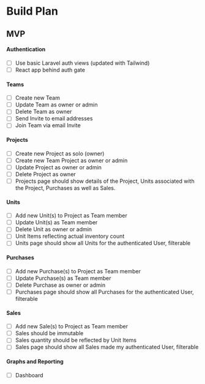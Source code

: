 # Build Plan

## MVP
#### Authentication
- [ ] Use basic Laravel auth views (updated with Tailwind)
- [ ] React app behind auth gate
#### Teams
- [ ] Create new Team
- [ ] Update Team as owner or admin
- [ ] Delete Team as owner
- [ ] Send Invite to email addresses
- [ ] Join Team via email Invite
#### Projects
- [ ] Create new Project as solo (owner)
- [ ] Create new Team Project as owner or admin
- [ ] Update Project as owner or admin
- [ ] Delete Project as owner
- [ ] Projects page should show details of the Project, Units associated with the Project, Purchases as well as Sales.
#### Units
- [ ] Add new Unit(s) to Project as Team member
- [ ] Update Unit(s) as Team member
- [ ] Delete Unit as owner or admin
- [ ] Unit Items reflecting actual inventory count
- [ ] Units page should show all Units for the authenticated User, filterable
#### Purchases
- [ ] Add new Purchase(s) to Project as Team member
- [ ] Update Purchase(s) as Team member
- [ ] Delete Purchase as owner or admin
- [ ] Purchases page should show all Purchases for the authenticated User, filterable
#### Sales
- [ ] Add new Sale(s) to Project as Team member
- [ ] Sales should be immutable
- [ ] Sales quantity should be reflected by Unit Items
- [ ] Sales page should show all Sales made my authenticated User, filterable
#### Graphs and Reporting
- [ ] Dashboard
   
